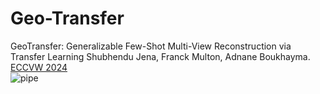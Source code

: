 # Geo-Transfer
GeoTransfer: Generalizable Few-Shot Multi-View Reconstruction via Transfer Learning
Shubhendu Jena, Franck Multon, Adnane Boukhayma.<br/> 
[ECCVW 2024](https://arxiv.org/abs/2408.14724)<br/> 
![pipe](https://github.com/user-attachments/assets/4ce8e4f2-7bec-4678-a25b-6e922a632d2f)
